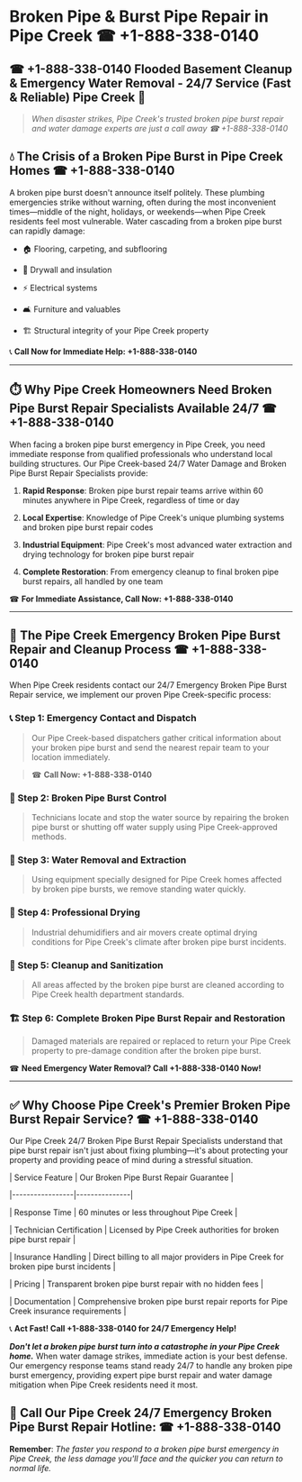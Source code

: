 # Broken Pipe & Burst Pipe Repair in Pipe Creek ☎ +1-888-338-0140  
## ☎ +1-888-338-0140 Flooded Basement Cleanup & Emergency Water Removal - 24/7 Service (Fast & Reliable) Pipe Creek 🚨  

> *When disaster strikes, Pipe Creek's trusted broken pipe burst repair and water damage experts are just a call away ☎ +1-888-338-0140*  

## 💧 The Crisis of a Broken Pipe Burst in Pipe Creek Homes ☎ +1-888-338-0140  

A broken pipe burst doesn't announce itself politely. These plumbing emergencies strike without warning, often during the most inconvenient times—middle of the night, holidays, or weekends—when Pipe Creek residents feel most vulnerable. Water cascading from a broken pipe burst can rapidly damage:  

* 🏠 Flooring, carpeting, and subflooring  
* 🧱 Drywall and insulation  
* ⚡ Electrical systems  
* 🛋️ Furniture and valuables  
* 🏗️ Structural integrity of your Pipe Creek property  

📞 **Call Now for Immediate Help: +1-888-338-0140**  

---  

## ⏱️ Why Pipe Creek Homeowners Need Broken Pipe Burst Repair Specialists Available 24/7 ☎ +1-888-338-0140  

When facing a broken pipe burst emergency in Pipe Creek, you need immediate response from qualified professionals who understand local building structures. Our Pipe Creek-based 24/7 Water Damage and Broken Pipe Burst Repair Specialists provide:  

1. **Rapid Response**: Broken pipe burst repair teams arrive within 60 minutes anywhere in Pipe Creek, regardless of time or day  
2. **Local Expertise**: Knowledge of Pipe Creek's unique plumbing systems and broken pipe burst repair codes  
3. **Industrial Equipment**: Pipe Creek's most advanced water extraction and drying technology for broken pipe burst repair  
4. **Complete Restoration**: From emergency cleanup to final broken pipe burst repairs, all handled by one team  

☎ **For Immediate Assistance, Call Now: +1-888-338-0140**  

---  

## 🔧 The Pipe Creek Emergency Broken Pipe Burst Repair and Cleanup Process ☎ +1-888-338-0140  

When Pipe Creek residents contact our 24/7 Emergency Broken Pipe Burst Repair service, we implement our proven Pipe Creek-specific process:  

### 📞 Step 1: Emergency Contact and Dispatch  
> Our Pipe Creek-based dispatchers gather critical information about your broken pipe burst and send the nearest repair team to your location immediately.  
> ☎ **Call Now: +1-888-338-0140**  

### 🚿 Step 2: Broken Pipe Burst Control  
> Technicians locate and stop the water source by repairing the broken pipe burst or shutting off water supply using Pipe Creek-approved methods.  

### 🌊 Step 3: Water Removal and Extraction  
> Using equipment specially designed for Pipe Creek homes affected by broken pipe bursts, we remove standing water quickly.  

### 💨 Step 4: Professional Drying  
> Industrial dehumidifiers and air movers create optimal drying conditions for Pipe Creek's climate after broken pipe burst incidents.  

### 🧼 Step 5: Cleanup and Sanitization  
> All areas affected by the broken pipe burst are cleaned according to Pipe Creek health department standards.  

### 🏗️ Step 6: Complete Broken Pipe Burst Repair and Restoration  
> Damaged materials are repaired or replaced to return your Pipe Creek property to pre-damage condition after the broken pipe burst.  

☎ **Need Emergency Water Removal? Call +1-888-338-0140 Now!**  

---  

## ✅ Why Choose Pipe Creek's Premier Broken Pipe Burst Repair Service? ☎ +1-888-338-0140  

Our Pipe Creek 24/7 Broken Pipe Burst Repair Specialists understand that pipe burst repair isn't just about fixing plumbing—it's about protecting your property and providing peace of mind during a stressful situation.  

| Service Feature | Our Broken Pipe Burst Repair Guarantee |  
|-----------------|---------------|  
| Response Time | 60 minutes or less throughout Pipe Creek |  
| Technician Certification | Licensed by Pipe Creek authorities for broken pipe burst repair |  
| Insurance Handling | Direct billing to all major providers in Pipe Creek for broken pipe burst incidents |  
| Pricing | Transparent broken pipe burst repair with no hidden fees |  
| Documentation | Comprehensive broken pipe burst repair reports for Pipe Creek insurance requirements |  

📞 **Act Fast! Call +1-888-338-0140 for 24/7 Emergency Help!**  

***Don't let a broken pipe burst turn into a catastrophe in your Pipe Creek home.*** When water damage strikes, immediate action is your best defense. Our emergency response teams stand ready 24/7 to handle any broken pipe burst emergency, providing expert pipe burst repair and water damage mitigation when Pipe Creek residents need it most.  

## 📱 Call Our Pipe Creek 24/7 Emergency Broken Pipe Burst Repair Hotline: ☎ +1-888-338-0140  

**Remember**: *The faster you respond to a broken pipe burst emergency in Pipe Creek, the less damage you'll face and the quicker you can return to normal life.*